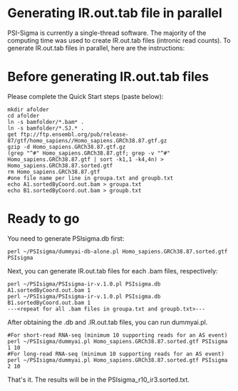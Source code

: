 Generating IR.out.tab file in parallel
=================
PSI-Sigma is currently a single-thread software. The majority of the computing time was used to create IR.out.tab files (intronic read counts). To generate IR.out.tab files in parallel, here are the instructions:

Before generating IR.out.tab files
======
Please complete the Quick Start steps (paste below):
```
mkdir afolder
cd afolder
ln -s bamfolder/*.bam* .
ln -s bamfolder/*.SJ.* .
get ftp://ftp.ensembl.org/pub/release-87/gtf/homo_sapiens//Homo_sapiens.GRCh38.87.gtf.gz
gzip -d Homo_sapiens.GRCh38.87.gtf.gz
(grep "^#" Homo_sapiens.GRCh38.87.gtf; grep -v "^#" Homo_sapiens.GRCh38.87.gtf | sort -k1,1 -k4,4n) > Homo_sapiens.GRCh38.87.sorted.gtf
rm Homo_sapiens.GRCh38.87.gtf
#one file name per line in groupa.txt and groupb.txt
echo A1.sortedByCoord.out.bam > groupa.txt
echo B1.sortedByCoord.out.bam > groupb.txt
```
Ready to go
======
You need to generate PSIsigma.db first:
```
perl ~/PSIsigma/dummyai-db-alone.pl Homo_sapiens.GRCh38.87.sorted.gtf PSIsigma
```
Next, you can generate IR.out.tab files for each .bam files, respectively:
```
perl ~/PSIsigma/PSIsigma-ir-v.1.0.pl PSIsigma.db A1.sortedByCoord.out.bam 1
perl ~/PSIsigma/PSIsigma-ir-v.1.0.pl PSIsigma.db B1.sortedByCoord.out.bam 1
---<repeat for all .bam files in groupa.txt and groupb.txt>---
```
After obtaining the .db and .IR.out.tab files, you can run dummyai.pl.
```
#For short-read RNA-seq (minimum 10 supporting reads for an AS event)
perl ~/PSIsigma/dummyai.pl Homo_sapiens.GRCh38.87.sorted.gtf PSIsigma 1 10
#For long-read RNA-seq (minimum 10 supporting reads for an AS event)
perl ~/PSIsigma/dummyai.pl Homo_sapiens.GRCh38.87.sorted.gtf PSIsigma 2 10
```
That's it. The results will be in the PSIsigma_r10_ir3.sorted.txt.

